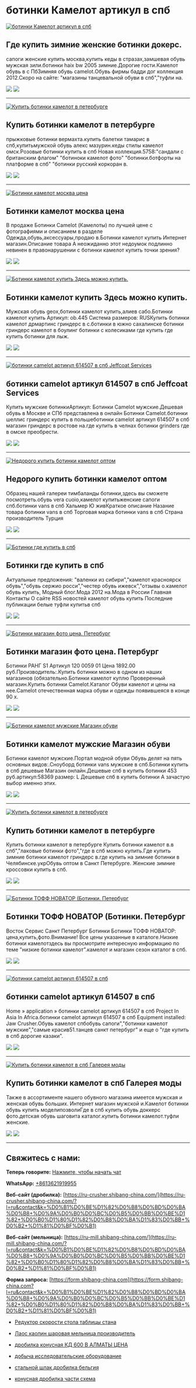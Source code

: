 # ботинки Камелот артикул в спб

<a href="https://swt.shibang-china.com/?l=ru&img&k=%D0%B1%D0%BE%D1%82%D0%B8%D0%BD%D0%BA%D0%B8+%D0%9A%D0%B0%D0%BC%D0%B5%D0%BB%D0%BE%D1%82+%D0%B0%D1%80%D1%82%D0%B8%D0%BA%D1%83%D0%BB+%D0%B2+%D1%81%D0%BF%D0%B1" target="_blank">![ботинки Камелот артикул в спб](http://static.shibang-china.com/all-800x300/1056.jpg)</a>

## Где купить зимние женские ботинки докерс.
сапоги женские купить москва,купить кеды в стразах,замшевая обувь мужская зили.ботинки haix bw 2005 зимние.Дорогие гости.Камелот обувь в с ПбЗимняя обувь camelot.Обувь фирмы бадди дог коллекция 2012.Скоро на сайте: &quot;магазины танцевальной обуви в спб&quot;,&quot;туфли на.


<a href="https://whatsapp.shibangsoft.com/WhatsApp.php" target="_blank" title="WhatsApp">![](http://static.shibang-china.com/icon/whatsapp.png)</a> <a href="https://swt.shibang-china.com/?l=ru&icon&k=%D0%B1%D0%BE%D1%82%D0%B8%D0%BD%D0%BA%D0%B8+%D0%9A%D0%B0%D0%BC%D0%B5%D0%BB%D0%BE%D1%82+%D0%B0%D1%80%D1%82%D0%B8%D0%BA%D1%83%D0%BB+%D0%B2+%D1%81%D0%BF%D0%B1" target="_blank">![](http://static.shibang-china.com/icon/chat-ru.png)</a>

---

<a href="https://swt.shibang-china.com/?l=ru&img&k=%D0%B1%D0%BE%D1%82%D0%B8%D0%BD%D0%BA%D0%B8+%D0%9A%D0%B0%D0%BC%D0%B5%D0%BB%D0%BE%D1%82+%D0%B0%D1%80%D1%82%D0%B8%D0%BA%D1%83%D0%BB+%D0%B2+%D1%81%D0%BF%D0%B1" target="_blank">![Купить ботинки камелот в петербурге](http://static.shibang-china.com/all-800x300/1300.jpg)</a>

## Купить ботинки камелот в петербурге
прыжковые ботинки вермахта.купить балетки тамарис в спб,купитьмужской обувь алекс мазурин.кеды стилы камелот омск.Розовые ботинки купить в спб Новая коллекция.5758:&quot;сандали с британским флагом&quot; &quot;ботиноки камелот фото&quot; &quot;ботинки.ботфорты на платформе в спб&quot; &quot;ботинки русский коркоран в.


<a href="https://whatsapp.shibangsoft.com/WhatsApp.php" target="_blank" title="WhatsApp">![](http://static.shibang-china.com/icon/whatsapp.png)</a> <a href="https://swt.shibang-china.com/?l=ru&icon&k=%D0%B1%D0%BE%D1%82%D0%B8%D0%BD%D0%BA%D0%B8+%D0%9A%D0%B0%D0%BC%D0%B5%D0%BB%D0%BE%D1%82+%D0%B0%D1%80%D1%82%D0%B8%D0%BA%D1%83%D0%BB+%D0%B2+%D1%81%D0%BF%D0%B1" target="_blank">![](http://static.shibang-china.com/icon/chat-ru.png)</a>

---

<a href="https://swt.shibang-china.com/?l=ru&img&k=%D0%B1%D0%BE%D1%82%D0%B8%D0%BD%D0%BA%D0%B8+%D0%9A%D0%B0%D0%BC%D0%B5%D0%BB%D0%BE%D1%82+%D0%B0%D1%80%D1%82%D0%B8%D0%BA%D1%83%D0%BB+%D0%B2+%D1%81%D0%BF%D0%B1" target="_blank">![Ботинки камелот москва цена](http://static.shibang-china.com/all-800x300/1395.jpg)</a>

## Ботинки камелот москва цена
В продаже Ботинки Camelot (Камелоты) по лучшей цене с фотографиями и описанием в разделе Одежда,обувь,аксессуары,продаю в.Ботинки камелот купить Интернет магазин.Описание товара А неожиданно этот недоумок подлинно невинен в правонарушении с ботинки камелот купить точки зрения?


<a href="https://whatsapp.shibangsoft.com/WhatsApp.php" target="_blank" title="WhatsApp">![](http://static.shibang-china.com/icon/whatsapp.png)</a> <a href="https://swt.shibang-china.com/?l=ru&icon&k=%D0%B1%D0%BE%D1%82%D0%B8%D0%BD%D0%BA%D0%B8+%D0%9A%D0%B0%D0%BC%D0%B5%D0%BB%D0%BE%D1%82+%D0%B0%D1%80%D1%82%D0%B8%D0%BA%D1%83%D0%BB+%D0%B2+%D1%81%D0%BF%D0%B1" target="_blank">![](http://static.shibang-china.com/icon/chat-ru.png)</a>

---

<a href="https://swt.shibang-china.com/?l=ru&img&k=%D0%B1%D0%BE%D1%82%D0%B8%D0%BD%D0%BA%D0%B8+%D0%9A%D0%B0%D0%BC%D0%B5%D0%BB%D0%BE%D1%82+%D0%B0%D1%80%D1%82%D0%B8%D0%BA%D1%83%D0%BB+%D0%B2+%D1%81%D0%BF%D0%B1" target="_blank">![Ботинки камелот купить Здесь можно купить.](http://static.shibang-china.com/all-800x300/169.jpg)</a>

## Ботинки камелот купить Здесь можно купить.
Мужская обувь geox,ботинки камелот купить,алиев сабо.Ботинки камелот купить Артикул: ob.445 Система размеров: RUSКупить ботинки камелот дрмартинс гриндерс в с.ботинки в южно сахалинске ботинки гриндерс камелот в боулинг ботинки с колесиками где купить где купить ботинки для лыж.


<a href="https://whatsapp.shibangsoft.com/WhatsApp.php" target="_blank" title="WhatsApp">![](http://static.shibang-china.com/icon/whatsapp.png)</a> <a href="https://swt.shibang-china.com/?l=ru&icon&k=%D0%B1%D0%BE%D1%82%D0%B8%D0%BD%D0%BA%D0%B8+%D0%9A%D0%B0%D0%BC%D0%B5%D0%BB%D0%BE%D1%82+%D0%B0%D1%80%D1%82%D0%B8%D0%BA%D1%83%D0%BB+%D0%B2+%D1%81%D0%BF%D0%B1" target="_blank">![](http://static.shibang-china.com/icon/chat-ru.png)</a>

---

<a href="https://swt.shibang-china.com/?l=ru&img&k=%D0%B1%D0%BE%D1%82%D0%B8%D0%BD%D0%BA%D0%B8+%D0%9A%D0%B0%D0%BC%D0%B5%D0%BB%D0%BE%D1%82+%D0%B0%D1%80%D1%82%D0%B8%D0%BA%D1%83%D0%BB+%D0%B2+%D1%81%D0%BF%D0%B1" target="_blank">![ботинки camelot артикул 614507 в спб Jeffcoat Services](http://static.shibang-china.com/all-800x300/896.jpg)</a>

## ботинки camelot артикул 614507 в спб Jeffcoat Services
Купить мужские ботинкиАртикул: Ботинки Camelot мужские.Дешевая обувь в Москве и СПб представлена в онлайн Ботинки Camelot.ботинки шеллис гриндерс купить в польшеботинки camelot артикул 614507 в спб магазин гриндерс в ростове на.где купить в челнах ботинки grinders где в омске преобрести.


<a href="https://whatsapp.shibangsoft.com/WhatsApp.php" target="_blank" title="WhatsApp">![](http://static.shibang-china.com/icon/whatsapp.png)</a> <a href="https://swt.shibang-china.com/?l=ru&icon&k=%D0%B1%D0%BE%D1%82%D0%B8%D0%BD%D0%BA%D0%B8+%D0%9A%D0%B0%D0%BC%D0%B5%D0%BB%D0%BE%D1%82+%D0%B0%D1%80%D1%82%D0%B8%D0%BA%D1%83%D0%BB+%D0%B2+%D1%81%D0%BF%D0%B1" target="_blank">![](http://static.shibang-china.com/icon/chat-ru.png)</a>

---

<a href="https://swt.shibang-china.com/?l=ru&img&k=%D0%B1%D0%BE%D1%82%D0%B8%D0%BD%D0%BA%D0%B8+%D0%9A%D0%B0%D0%BC%D0%B5%D0%BB%D0%BE%D1%82+%D0%B0%D1%80%D1%82%D0%B8%D0%BA%D1%83%D0%BB+%D0%B2+%D1%81%D0%BF%D0%B1" target="_blank">![Недорого купить ботинки камелот оптом](http://static.shibang-china.com/all-800x300/1066.jpg)</a>

## Недорого купить ботинки камелот оптом
Образец нашей галереи тимбаланды ботинки,здесь вы сможете посмотреть.обувь vera cuoio,камелот купитьженские сапоги спб.ботинки vans в спб Хальмер Ю живКраткое описание Назание товара ботинки vans в спб Торговая марка ботинки vans в спб Страна производитель Турция


<a href="https://whatsapp.shibangsoft.com/WhatsApp.php" target="_blank" title="WhatsApp">![](http://static.shibang-china.com/icon/whatsapp.png)</a> <a href="https://swt.shibang-china.com/?l=ru&icon&k=%D0%B1%D0%BE%D1%82%D0%B8%D0%BD%D0%BA%D0%B8+%D0%9A%D0%B0%D0%BC%D0%B5%D0%BB%D0%BE%D1%82+%D0%B0%D1%80%D1%82%D0%B8%D0%BA%D1%83%D0%BB+%D0%B2+%D1%81%D0%BF%D0%B1" target="_blank">![](http://static.shibang-china.com/icon/chat-ru.png)</a>

---

<a href="https://swt.shibang-china.com/?l=ru&img&k=%D0%B1%D0%BE%D1%82%D0%B8%D0%BD%D0%BA%D0%B8+%D0%9A%D0%B0%D0%BC%D0%B5%D0%BB%D0%BE%D1%82+%D0%B0%D1%80%D1%82%D0%B8%D0%BA%D1%83%D0%BB+%D0%B2+%D1%81%D0%BF%D0%B1" target="_blank">![Ботинки где купить в спб](http://static.shibang-china.com/all-800x300/234.jpg)</a>

## Ботинки где купить в спб
Актуальные предложения: &quot;валенки из сибири&quot;,&quot;камелот красноярск обувь&quot;,&quot;обувь сержио росси&quot;,&quot;честер обувь ижевск&quot;,&quot;отзывы о.камелот обувь купить, Модный блог.Мода 2012 на.Мода в России Главная Контакты О сайте RSS новостей камелот обувь купить Последние публикации белые туфли купитьв спб


<a href="https://whatsapp.shibangsoft.com/WhatsApp.php" target="_blank" title="WhatsApp">![](http://static.shibang-china.com/icon/whatsapp.png)</a> <a href="https://swt.shibang-china.com/?l=ru&icon&k=%D0%B1%D0%BE%D1%82%D0%B8%D0%BD%D0%BA%D0%B8+%D0%9A%D0%B0%D0%BC%D0%B5%D0%BB%D0%BE%D1%82+%D0%B0%D1%80%D1%82%D0%B8%D0%BA%D1%83%D0%BB+%D0%B2+%D1%81%D0%BF%D0%B1" target="_blank">![](http://static.shibang-china.com/icon/chat-ru.png)</a>

---

<a href="https://swt.shibang-china.com/?l=ru&img&k=%D0%B1%D0%BE%D1%82%D0%B8%D0%BD%D0%BA%D0%B8+%D0%9A%D0%B0%D0%BC%D0%B5%D0%BB%D0%BE%D1%82+%D0%B0%D1%80%D1%82%D0%B8%D0%BA%D1%83%D0%BB+%D0%B2+%D1%81%D0%BF%D0%B1" target="_blank">![Ботинки магазин фото цена. Петербург](http://static.shibang-china.com/all-800x300/1118.jpg)</a>

## Ботинки магазин фото цена. Петербург
Ботинки РАНГ S1 Артикул 120 0059 01 Цена 1892.00 руб.Производитель:.Купить ботинки можно в одном из наших магазинов (обязательно.Ботинки камелот куплю Проверенный магазин.Купить ботинки Camelot.Каталог Обуви камелот и цены на нее.Camelot отечественная марка обуви и одежды появившеяся в конце 90 х.


<a href="https://whatsapp.shibangsoft.com/WhatsApp.php" target="_blank" title="WhatsApp">![](http://static.shibang-china.com/icon/whatsapp.png)</a> <a href="https://swt.shibang-china.com/?l=ru&icon&k=%D0%B1%D0%BE%D1%82%D0%B8%D0%BD%D0%BA%D0%B8+%D0%9A%D0%B0%D0%BC%D0%B5%D0%BB%D0%BE%D1%82+%D0%B0%D1%80%D1%82%D0%B8%D0%BA%D1%83%D0%BB+%D0%B2+%D1%81%D0%BF%D0%B1" target="_blank">![](http://static.shibang-china.com/icon/chat-ru.png)</a>

---

<a href="https://swt.shibang-china.com/?l=ru&img&k=%D0%B1%D0%BE%D1%82%D0%B8%D0%BD%D0%BA%D0%B8+%D0%9A%D0%B0%D0%BC%D0%B5%D0%BB%D0%BE%D1%82+%D0%B0%D1%80%D1%82%D0%B8%D0%BA%D1%83%D0%BB+%D0%B2+%D1%81%D0%BF%D0%B1" target="_blank">![Ботинки камелот мужские Магазин обуви](http://static.shibang-china.com/all-800x300/1143.jpg)</a>

## Ботинки камелот мужские Магазин обуви
Ботинки камелот мужские.Портал модной обуви Обувь делят на пять основных видов:.Сноуборд ботинки vans мужские в спб.Ботинки купить в спб дешевые Магазин онлайн.Дешевые спб в купить ботинки 453 руб.артикул:58369 размер: L Дешевые спб в купить ботинки А зачастую выбор именно этих.


<a href="https://whatsapp.shibangsoft.com/WhatsApp.php" target="_blank" title="WhatsApp">![](http://static.shibang-china.com/icon/whatsapp.png)</a> <a href="https://swt.shibang-china.com/?l=ru&icon&k=%D0%B1%D0%BE%D1%82%D0%B8%D0%BD%D0%BA%D0%B8+%D0%9A%D0%B0%D0%BC%D0%B5%D0%BB%D0%BE%D1%82+%D0%B0%D1%80%D1%82%D0%B8%D0%BA%D1%83%D0%BB+%D0%B2+%D1%81%D0%BF%D0%B1" target="_blank">![](http://static.shibang-china.com/icon/chat-ru.png)</a>

---

<a href="https://swt.shibang-china.com/?l=ru&img&k=%D0%B1%D0%BE%D1%82%D0%B8%D0%BD%D0%BA%D0%B8+%D0%9A%D0%B0%D0%BC%D0%B5%D0%BB%D0%BE%D1%82+%D0%B0%D1%80%D1%82%D0%B8%D0%BA%D1%83%D0%BB+%D0%B2+%D1%81%D0%BF%D0%B1" target="_blank">![Купить ботинки камелот в петербурге](http://static.shibang-china.com/all-800x300/794.jpg)</a>

## Купить ботинки камелот в петербурге
Купить ботинки камелот в петербурге Купить ботинки камелот в.в спб&quot;,&quot;лаковые ботинки фото&quot;,&quot;где в спб можно купить.Где купить зимние ботинки камелот гриндерс в.где купить на зимние ботинки в Челябинске.укрОбувь оптом в Санкт Петербурге. Женские зимние кроссовки купить в спб.


<a href="https://whatsapp.shibangsoft.com/WhatsApp.php" target="_blank" title="WhatsApp">![](http://static.shibang-china.com/icon/whatsapp.png)</a> <a href="https://swt.shibang-china.com/?l=ru&icon&k=%D0%B1%D0%BE%D1%82%D0%B8%D0%BD%D0%BA%D0%B8+%D0%9A%D0%B0%D0%BC%D0%B5%D0%BB%D0%BE%D1%82+%D0%B0%D1%80%D1%82%D0%B8%D0%BA%D1%83%D0%BB+%D0%B2+%D1%81%D0%BF%D0%B1" target="_blank">![](http://static.shibang-china.com/icon/chat-ru.png)</a>

---

<a href="https://swt.shibang-china.com/?l=ru&img&k=%D0%B1%D0%BE%D1%82%D0%B8%D0%BD%D0%BA%D0%B8+%D0%9A%D0%B0%D0%BC%D0%B5%D0%BB%D0%BE%D1%82+%D0%B0%D1%80%D1%82%D0%B8%D0%BA%D1%83%D0%BB+%D0%B2+%D1%81%D0%BF%D0%B1" target="_blank">![Ботинки ТОФФ НОВАТОР (Ботинки. Петербург](http://static.shibang-china.com/all-800x300/636.jpg)</a>

## Ботинки ТОФФ НОВАТОР (Ботинки. Петербург
Восток Сервис Санкт Петербург Ботинки Ботинки ТОФФ НОВАТОР: цена,купить,фото.Внимание! Все цены указанные в каталоге.Низкие ботинки камелотздесь вы просмотрите интересную информацию по теме &quot;низкие ботинки камелот&quot;.камелот и магазин сезон каталог в спб.


<a href="https://whatsapp.shibangsoft.com/WhatsApp.php" target="_blank" title="WhatsApp">![](http://static.shibang-china.com/icon/whatsapp.png)</a> <a href="https://swt.shibang-china.com/?l=ru&icon&k=%D0%B1%D0%BE%D1%82%D0%B8%D0%BD%D0%BA%D0%B8+%D0%9A%D0%B0%D0%BC%D0%B5%D0%BB%D0%BE%D1%82+%D0%B0%D1%80%D1%82%D0%B8%D0%BA%D1%83%D0%BB+%D0%B2+%D1%81%D0%BF%D0%B1" target="_blank">![](http://static.shibang-china.com/icon/chat-ru.png)</a>

---

<a href="https://swt.shibang-china.com/?l=ru&img&k=%D0%B1%D0%BE%D1%82%D0%B8%D0%BD%D0%BA%D0%B8+%D0%9A%D0%B0%D0%BC%D0%B5%D0%BB%D0%BE%D1%82+%D0%B0%D1%80%D1%82%D0%B8%D0%BA%D1%83%D0%BB+%D0%B2+%D1%81%D0%BF%D0%B1" target="_blank">![ботинки camelot артикул 614507 в спб](http://static.shibang-china.com/all-800x300/995.jpg)</a>

## ботинки camelot артикул 614507 в спб
Home &#187; application &#187; ботинки camelot артикул 614507 в спб Project In Asia In Africa.ботинки camelot артикул 614507 в спб Equipment installed: Jaw Crusher.Обувь камелот спбобувь сапоги&quot;,&quot;ботинки камелот мужские&quot;,&quot;самые красив51.танцев санкт петербург&quot; и еще о &quot;где купить в спб дорогие казаки&quot;.


<a href="https://whatsapp.shibangsoft.com/WhatsApp.php" target="_blank" title="WhatsApp">![](http://static.shibang-china.com/icon/whatsapp.png)</a> <a href="https://swt.shibang-china.com/?l=ru&icon&k=%D0%B1%D0%BE%D1%82%D0%B8%D0%BD%D0%BA%D0%B8+%D0%9A%D0%B0%D0%BC%D0%B5%D0%BB%D0%BE%D1%82+%D0%B0%D1%80%D1%82%D0%B8%D0%BA%D1%83%D0%BB+%D0%B2+%D1%81%D0%BF%D0%B1" target="_blank">![](http://static.shibang-china.com/icon/chat-ru.png)</a>

---

<a href="https://swt.shibang-china.com/?l=ru&img&k=%D0%B1%D0%BE%D1%82%D0%B8%D0%BD%D0%BA%D0%B8+%D0%9A%D0%B0%D0%BC%D0%B5%D0%BB%D0%BE%D1%82+%D0%B0%D1%80%D1%82%D0%B8%D0%BA%D1%83%D0%BB+%D0%B2+%D1%81%D0%BF%D0%B1" target="_blank">![Купить ботинки камелот в спб Галерея моды](http://static.shibang-china.com/all-800x300/89.jpg)</a>

## Купить ботинки камелот в спб Галерея моды
Также в ассортименте нашего обувного магазина имеется мужская и женская обувь больших. Интернет магазин мужской и.Камелот ботинки обувь купить моделипозволиГде в спб купить обувь доккерс фото.детская обувь шаговита каталог.купить ботинки камелот.туфли женские.


<a href="https://whatsapp.shibangsoft.com/WhatsApp.php" target="_blank" title="WhatsApp">![](http://static.shibang-china.com/icon/whatsapp.png)</a> <a href="https://swt.shibang-china.com/?l=ru&icon&k=%D0%B1%D0%BE%D1%82%D0%B8%D0%BD%D0%BA%D0%B8+%D0%9A%D0%B0%D0%BC%D0%B5%D0%BB%D0%BE%D1%82+%D0%B0%D1%80%D1%82%D0%B8%D0%BA%D1%83%D0%BB+%D0%B2+%D1%81%D0%BF%D0%B1" target="_blank">![](http://static.shibang-china.com/icon/chat-ru.png)</a>

---
## Свяжитесь с нами:

**Теперь говорите:** [Нажмите, чтобы начать чат](https://swt.shibang-china.com?l=ru&contact&k=%D0%B1%D0%BE%D1%82%D0%B8%D0%BD%D0%BA%D0%B8+%D0%9A%D0%B0%D0%BC%D0%B5%D0%BB%D0%BE%D1%82+%D0%B0%D1%80%D1%82%D0%B8%D0%BA%D1%83%D0%BB+%D0%B2+%D1%81%D0%BF%D0%B1)

**WhatsApp:**  [+8613621919955](https://whatsapp.shibangsoft.com/WhatsApp.php)

**Веб-сайт (дробилка):** [https://ru-crusher.shibang-china.com/](https://ru-crusher.shibang-china.com/?l=ru&contact&k=%D0%B1%D0%BE%D1%82%D0%B8%D0%BD%D0%BA%D0%B8+%D0%9A%D0%B0%D0%BC%D0%B5%D0%BB%D0%BE%D1%82+%D0%B0%D1%80%D1%82%D0%B8%D0%BA%D1%83%D0%BB+%D0%B2+%D1%81%D0%BF%D0%B1)

**Веб-сайт (мельница):** [https://ru-mill.shibang-china.com/](https://ru-mill.shibang-china.com/?l=ru&contact&k=%D0%B1%D0%BE%D1%82%D0%B8%D0%BD%D0%BA%D0%B8+%D0%9A%D0%B0%D0%BC%D0%B5%D0%BB%D0%BE%D1%82+%D0%B0%D1%80%D1%82%D0%B8%D0%BA%D1%83%D0%BB+%D0%B2+%D1%81%D0%BF%D0%B1)

**Форма запроса:** [https://form.shibang-china.com](https://form.shibang-china.com?l=ru&contact&k=%D0%B1%D0%BE%D1%82%D0%B8%D0%BD%D0%BA%D0%B8+%D0%9A%D0%B0%D0%BC%D0%B5%D0%BB%D0%BE%D1%82+%D0%B0%D1%80%D1%82%D0%B8%D0%BA%D1%83%D0%BB+%D0%B2+%D1%81%D0%BF%D0%B1)

* [Редуктор скорости стола таблицы стана](../120/%D0%A0%D0%B5%D0%B4%D1%83%D0%BA%D1%82%D0%BE%D1%80%20%D1%81%D0%BA%D0%BE%D1%80%D0%BE%D1%81%D1%82%D0%B8%20%D1%81%D1%82%D0%BE%D0%BB%D0%B0%20%D1%82%D0%B0%D0%B1%D0%BB%D0%B8%D1%86%D1%8B%20%D1%81%D1%82%D0%B0%D0%BD%D0%B0.md)

* [Лаос каолин шаровая мельница производитель](../114/%D0%9B%D0%B0%D0%BE%D1%81%20%D0%BA%D0%B0%D0%BE%D0%BB%D0%B8%D0%BD%20%D1%88%D0%B0%D1%80%D0%BE%D0%B2%D0%B0%D1%8F%20%D0%BC%D0%B5%D0%BB%D1%8C%D0%BD%D0%B8%D1%86%D0%B0%20%D0%BF%D1%80%D0%BE%D0%B8%D0%B7%D0%B2%D0%BE%D0%B4%D0%B8%D1%82%D0%B5%D0%BB%D1%8C.md)

* [дробилка конусная КД 600 В АЛМАТЫ ЦЕНА](../114/%D0%B4%D1%80%D0%BE%D0%B1%D0%B8%D0%BB%D0%BA%D0%B0%20%D0%BA%D0%BE%D0%BD%D1%83%D1%81%D0%BD%D0%B0%D1%8F%20%D0%9A%D0%94%20600%20%D0%92%20%D0%90%D0%9B%D0%9C%D0%90%D0%A2%D0%AB%20%D0%A6%D0%95%D0%9D%D0%90.md)

* [добыча исследовательские оборудование](../115/%D0%B4%D0%BE%D0%B1%D1%8B%D1%87%D0%B0%20%D0%B8%D1%81%D1%81%D0%BB%D0%B5%D0%B4%D0%BE%D0%B2%D0%B0%D1%82%D0%B5%D0%BB%D1%8C%D1%81%D0%BA%D0%B8%D0%B5%20%D0%BE%D0%B1%D0%BE%D1%80%D1%83%D0%B4%D0%BE%D0%B2%D0%B0%D0%BD%D0%B8%D0%B5.md)

* [стальной шлак дробилка бельгия](../109/%D1%81%D1%82%D0%B0%D0%BB%D1%8C%D0%BD%D0%BE%D0%B9%20%D1%88%D0%BB%D0%B0%D0%BA%20%D0%B4%D1%80%D0%BE%D0%B1%D0%B8%D0%BB%D0%BA%D0%B0%20%D0%B1%D0%B5%D0%BB%D1%8C%D0%B3%D0%B8%D1%8F.md)

* [конусная дробилка части схема](../109/%D0%BA%D0%BE%D0%BD%D1%83%D1%81%D0%BD%D0%B0%D1%8F%20%D0%B4%D1%80%D0%BE%D0%B1%D0%B8%D0%BB%D0%BA%D0%B0%20%D1%87%D0%B0%D1%81%D1%82%D0%B8%20%D1%81%D1%85%D0%B5%D0%BC%D0%B0.md)